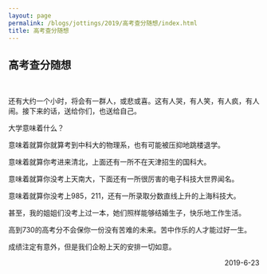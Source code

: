 ```yaml
---
layout: page
permalink: /blogs/jottings/2019/高考查分随想/index.html
title: 高考查分随想
---
```


## 高考查分随想
<br>

还有大约一个小时，将会有一群人，或悲或喜。这有人哭，有人笑，有人疯，有人闹。接下来的话，送给你们，也送给自己。

大学意味着什么？

意味着就算你就算考到中科大的物理系，也有可能被压抑地跳楼退学。

意味着就算你考进来清北，上面还有一所不在天津招生的国科大。

意味着就算你没考上天南大，下面还有一所很厉害的电子科技大世界闻名。

意味着就算你没考上985，211，还有一所录取分数直线上升的上海科技大。

甚至，我的姐姐们没考上过一本，她们照样能够结婚生子，快乐地工作生活。

高到730的高考分不会保你一份没有苦难的未来。苦中作乐的人才能过好一生。

成绩注定有意外，但是我们企盼上天的安排一切如意。

<p align="right">2019-6-23</p>
